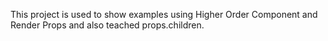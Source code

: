 This project is used to show examples using Higher Order Component and Render Props and also teached props.children.  